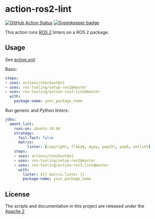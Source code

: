 # action-ros2-lint

[![GitHub Action Status](https://github.com/ros-tooling/action-ros2-lint/workflows/Test%20action-ros2-lint/badge.svg)](https://github.com/ros-tooling/action-ros2-lint) [![Greenkeeper badge](https://badges.greenkeeper.io/ros-tooling/action-ros2-lint.svg)](https://greenkeeper.io/)

This action runs [ROS 2](https://index.ros.org/doc/ros2/) linters on a ROS 2 package.

## Usage

See [action.yml](action.yml)

Basic:

```yaml
steps:
- uses: actions/checkout@v1
- uses: ros-tooling/setup-ros2@master
- uses: ros-tooling/action-ros2-lint@master
  with:
    package-name: your_package_name
```

Run generic and Python linters:

```yaml
jobs:
  ament_lint:
    runs-on: ubuntu-18.04
    strategy:
      fail-fast: false
      matrix:
          linter: [copyright, flake8, mypy, pep257, pep8, xmllint]
    steps:
    - uses: actions/checkout@v1
    - uses: ros-tooling/setup-ros2@master
    - uses: ros-tooling/action-ros2-lint@master
      with:
        linter: ${{ matrix.linter }}
        package-name: your_package_name
```

## License

The scripts and documentation in this project are released under the [Apache 2](LICENSE)
